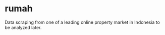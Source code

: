 # rumah
Data scraping from one of a leading online property market in Indonesia to be analyzed later.
